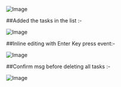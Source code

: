![Image](https://github.com/user-attachments/assets/a0f1c108-43cd-4627-9d50-841a34e1638b)


##Added the tasks in the list :-

![Image](https://github.com/user-attachments/assets/4eafe1cd-b800-4bdf-b40f-135287fc9c2b)


##Inline editing with Enter Key press event:-

![Image](https://github.com/user-attachments/assets/c3b789ce-358a-4bff-a4da-eb3ffeb3895a)


##Confirm msg before deleting all tasks :-

![Image](https://github.com/user-attachments/assets/21ff00d9-036c-43bd-bcd7-8b7f4c3a5290)
